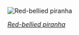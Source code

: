 
![Red-bellied piranha](https://upload.wikimedia.org/wikipedia/commons/thumb/c/c7/Pygocentrus_nattereri_-_Karlsruhe_Zoo_01.jpg/675px-Pygocentrus_nattereri_-_Karlsruhe_Zoo_01.jpg)

*[Red-bellied piranha](https://wikipedia.org/wiki/File:Pygocentrus_nattereri_-_Karlsruhe_Zoo_01.jpg)*
